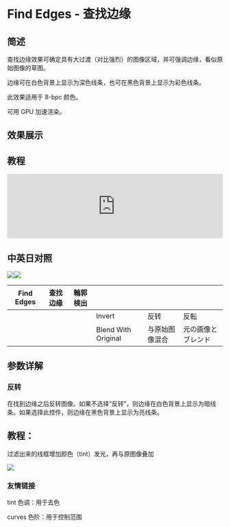 # Find Edges - 查找边缘

## 简述

查找边缘效果可确定具有大过渡（对比强烈）的图像区域，并可强调边缘，看似原始图像的草图。

边缘可在白色背景上显示为深色线条，也可在黑色背景上显示为彩色线条。

此效果适用于 8-bpc 颜色。

可用 GPU 加速渲染。

## 效果展示

## 教程

<iframe src="https://player.bilibili.com/player.html?bvid=BV1e34y1X7Vj&page=89&high_quality=1" width="100%" allowfullscreen="allowfullscreen" frameborder="0"></iframe>

## 中英日对照

![](https://mir.yuelili.com/wp-content/uploads/user/AE/effects/AE-Effects-Stylize-Find_Edges.png)![](https://mir.yuelili.com/wp-content/uploads/user/AE/effects/AE-Effects-Stylize-Find_Edges_cn.png)

| Find Edges | 查找边缘 | 輪郭検出 |                     |                |                    |
| ---------- | -------- | -------- | ------------------- | -------------- | ------------------ |
|            |          |          | Invert              | 反转           | 反転               |
|            |          |          | Blend With Original | 与原始图像混合 | 元の画像とブレンド |

## 参数详解

### 反转

在找到边缘之后反转图像。如果不选择“反转”，则边缘在白色背景上显示为暗线条。如果选择此控件，则边缘在黑色背景上显示为亮线条。

## 教程：

过滤出来的线框增加颜色（tint）发光，再与原图像叠加

![](https://cdn.yuelili.com/20220102002016.png)

### 友情链接

tint 色调：用于去色

curves 色阶：用于控制范围
